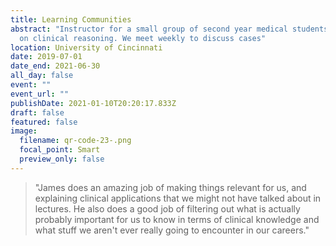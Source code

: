 ```yaml
---
title: Learning Communities
abstract: "Instructor for a small group of second year medical students focused
  on clinical reasoning. We meet weekly to discuss cases"
location: University of Cincinnati
date: 2019-07-01
date_end: 2021-06-30
all_day: false
event: ""
event_url: ""
publishDate: 2021-01-10T20:20:17.833Z
draft: false
featured: false
image:
  filename: qr-code-23-.png
  focal_point: Smart
  preview_only: false
---
```

<!--StartFragment-->

> "James does an amazing job of making things relevant for us, and explaining clinical applications that we might not have talked about in lectures. He also does a good job of filtering out what is actually probably important for us to know in terms of clinical knowledge and what stuff we aren't ever really going to encounter in our careers."

<!--EndFragment-->
